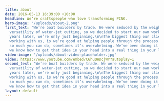```yaml
---
title: about
date: 2016-05-13 16:39:00 +10:00
headline: We’re craftspeople who love transforming PINK.
hero-image: "/uploads/about-2.png"
first_text: "We’re boat builders by trade. We were seduced by the weight, feel and
  versatility of water-jet cutting, so we decided to start our own workshop. Eight
  years later, we’re only just beginning.\n\nThe biggest thing our clients say about
  working with us, is we’re good at helping people through the process. Because there’s
  so much you can do, sometimes it’s overwhelming. We’ve been doing it a while, so
  we know how to get that idea in your head into a real thing in your living space. "
video-image: "/uploads/about-video-placeholder.jpg"
video: https://www.youtube.com/embed/C6huQHDcjWY?autoplay=1
second_text: "We’re boat builders by trade. We were seduced by the weight, feel and
  versatility of water-jet cutting, so we decided to start our own workshop. Eight
  years later, we’re only just beginning.\n\nThe biggest thing our clients say about
  working with us, is we’re good at helping people through the process. Because there’s
  so much you can do, sometimes it’s overwhelming. We’ve been doing it a while, so
  we know how to get that idea in your head into a real thing in your living space. "
layout: default
---
```



